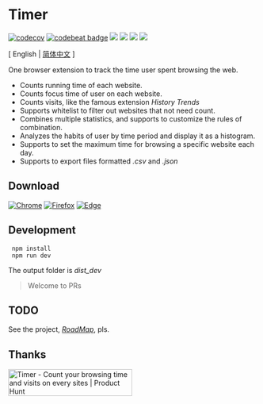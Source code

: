# Timer

[![codecov](https://codecov.io/gh/sheepzh/timer/branch/main/graph/badge.svg?token=S98QSBSKCR&style=flat-square)](https://codecov.io/gh/sheepzh/timer)
[![codebeat badge](https://codebeat.co/badges/69a88b51-2a07-4944-98dc-603a99d8a9f9)](https://codebeat.co/projects/github-com-sheepzh-timer-main)
[![](https://www.travis-ci.com/sheepzh/timer.svg?branch=main)](https://www.travis-ci.com/sheepzh/timer.svg?branch=main)
[![](https://img.shields.io/badge/dynamic/json?label=active%20users&query=total&url=http%3A%2F%2Fservice-hwdu3hgm-1256916044.gz.apigw.tencentcs.com%2Ftimer%2Fuser%2Fcount&color=red)](http://service-hwdu3hgm-1256916044.gz.apigw.tencentcs.com/timer/user/count)
[![](https://img.shields.io/badge/license-Anti%20996-blue)](https://github.com/996icu/996.ICU)
[![](https://img.shields.io/github/v/release/sheepzh/timer)](https://github.com/sheepzh/timer/releases)

\[ English | [简体中文](./README.md) \]

One browser extension to track the time user spent browsing the web.

- Counts running time of each website.
- Counts focus time of user on each website.
- Counts visits, like the famous extension _History Trends_
- Supports whitelist to filter out websites that not need count.
- Combines multiple statistics, and supports to customize the rules of combination.
- Analyzes the habits of user by time period and display it as a histogram.
- Supports to set the maximum time for browsing a specific website each day.
- Supports to export files formatted _.csv_ and _.json_

## Download

[![Chrome](https://img.shields.io/chrome-web-store/v/dkdhhcbjijekmneelocdllcldcpmekmm?label=Google%20Chrome)](https://chrome.google.com/webstore/detail/%E7%BD%91%E8%B4%B9%E5%BE%88%E8%B4%B5-%E4%B8%8A%E7%BD%91%E6%97%B6%E9%97%B4%E7%BB%9F%E8%AE%A1/dkdhhcbjijekmneelocdllcldcpmekmm?hl=zh-CN)
[![Firefox](https://img.shields.io/amo/v/2690100?color=green&label=Mozilla%20Firefox)](https://addons.mozilla.org/zh-CN/firefox/addon/web%E6%99%82%E9%96%93%E7%B5%B1%E8%A8%88/)
[![Edge](https://img.shields.io/badge/dynamic/json?label=Microsoft%20Edge&prefix=v&query=%24.version&url=https%3A%2F%2Fmicrosoftedge.microsoft.com%2Faddons%2Fgetproductdetailsbycrxid%2Ffepjgblalcnepokjblgbgmapmlkgfahc)](https://microsoftedge.microsoft.com/addons/detail/timer-running-browsin/fepjgblalcnepokjblgbgmapmlkgfahc)

## Development

```
 npm install
 npm run dev
```

The output folder is _dist_dev_

> Welcome to PRs

## TODO

See the project, _[RoadMap](https://github.com/sheepzh/timer/projects/1)_, pls.

## Thanks 

<a href="https://www.producthunt.com/posts/timer?utm_source=badge-featured&utm_medium=badge&utm_souce=badge-timer" target="_blank"><img src="https://api.producthunt.com/widgets/embed-image/v1/featured.svg?post_id=303723&theme=light" alt="Timer - Count your browsing time and visits on every sites | Product Hunt" style="width: 250px; height: 54px;" width="250" height="54" /></a>
